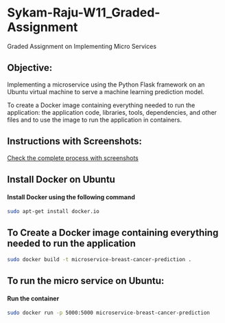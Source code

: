 # Sykam-Raju-W11_Graded-Assignment
Graded Assignment on Implementing Micro Services


## Objective:
Implementing a microservice using the Python Flask framework on an Ubuntu virtual
machine to serve a machine learning prediction model.

To create a Docker image containing everything needed to run the application: the
application code, libraries, tools, dependencies, and other files and to use the image to run
the application in containers.


## Instructions with Screenshots:

<a href="https://github.com/SykamRaju/Sykam-Raju-W11_Graded-Assignment/blob/main/Screenshots.pdf" class="image fit" >Check the complete process with screenshots</a>

## Install Docker on Ubuntu 

#### Install  Docker using the following command

```bash
sudo apt-get install docker.io
```

## To Create a Docker image containing everything needed to run the application 

```bash
sudo docker build -t microservice-breast-cancer-prediction .
```


## To run the micro service on Ubuntu:


#### Run the container


```bash
sudo docker run -p 5000:5000 microservice-breast-cancer-prediction
```


